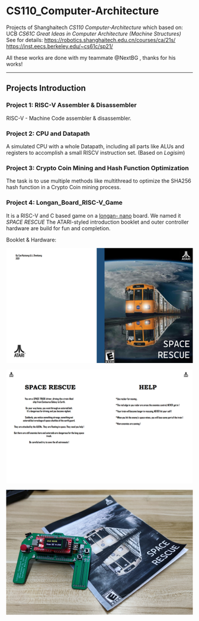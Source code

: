 # CS110_Computer-Architecture
Projects of Shanghaitech _CS110 Computer-Architecture_ which based on:  
UCB _CS61C Great Ideas in Computer Architecture (Machine Structures)_  
See for details: 
https://robotics.shanghaitech.edu.cn/courses/ca/21s/  
https://inst.eecs.berkeley.edu/~cs61c/sp21/  

All these works are done with my teammate @NextBG , thanks for his works!

*****
## Projects Introduction
### Project 1: RISC-V Assembler & Disassembler

RISC-V - Machine Code assembler & disassembler.

### Project 2: CPU and Datapath

A simulated CPU with a whole Datapath, including all parts like ALUs and registers to accomplish a small RISCV instruction set. (Based on _Logisim_)


### Project 3: Crypto Coin Mining and Hash Function Optimization
The task is to use multiple methods like multithread to optimize the SHA256 hash function in a Crypto Coin mining process.
### Project 4: Longan_Board_RISC-V_Game
It is a RISC-V and C based  game on a [longan- nano][1]  board. We named it _SPACE RESCUE_
The ATARI-styled introduction booklet and outer controller hardware are build for fun and completion.

Booklet & Hardware:


![image-20220124232705701](README.assets/image-20220124232705701.png)

![image-20220124232728066](README.assets/image-20220124232728066.png)

![image-20220124235132311](README.assets/image-20220124235132311.png)

[1]: https://github.com/topics/longan-nano